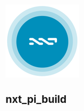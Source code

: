 ![](https://raw.githubusercontent.com/wareck/nxt_pi_build/master/.docs/logo-nxt-rond.png)
# nxt_pi_build
